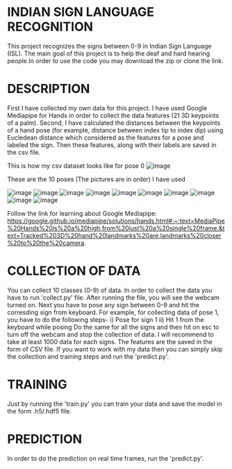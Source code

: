 # INDIAN SIGN LANGUAGE RECOGNITION
This project recognizes the signs between 0-9 in Indian Sign Language (ISL). The main goal of this project is to help the deaf and hard hearing people.In order to use the code you may download the zip or clone the link.
# DESCRIPTION
First I have collected my own data for this project. I have used Google Mediapipe for Hands in order to collect the data features (21 3D keypoints of a palm). Second, I have calculated the distances between the keypoints of a hand pose (for example, distance between index tip to index dip) using Eucledean distance which considered as the features for a pose and labeled the sign. Then these features, along with their labels are saved in the csv file. 

This is how my csv dataset looks like for pose 0
![image](https://user-images.githubusercontent.com/63660066/135231301-63993e41-ab3b-49e0-89dd-26e53c755c39.png)

These are the 10 poses (The pictures are in order) I have used


![image](https://user-images.githubusercontent.com/63660066/135232141-200ec348-cdf2-4df1-a423-4e11b0a6a042.png)
![image](https://user-images.githubusercontent.com/63660066/135232235-1b64e1ae-ad4c-4d8e-af5a-e4bf3da1cc55.png)
![image](https://user-images.githubusercontent.com/63660066/135232374-2e4b20b2-6d56-42e8-a0c4-c92613b82ef5.png)
![image](https://user-images.githubusercontent.com/63660066/135232600-578e06ed-39fa-4ec8-96a1-e683f38aa682.png)
![image](https://user-images.githubusercontent.com/63660066/135232734-6cd65973-c5df-4e5c-86ff-c173b94e068d.png)
![image](https://user-images.githubusercontent.com/63660066/135233040-f4869f06-b8f7-4861-bf9a-3cf001f04b26.png)
![image](https://user-images.githubusercontent.com/63660066/135233173-45bb53b5-ec83-40df-a2b0-a7149c571566.png)
![image](https://user-images.githubusercontent.com/63660066/135233423-d9a331d8-cb67-4863-bdfb-d106a4124114.png)
![image](https://user-images.githubusercontent.com/63660066/135233585-8cf4e45f-828c-4fc1-b350-4ea3333094ca.png)
![image](https://user-images.githubusercontent.com/63660066/135233709-be079b10-098f-4a8b-aa6b-0b56d5cd7fda.png)




Follow the link for learning about Google Mediapipe:
https://google.github.io/mediapipe/solutions/hands.html#:~:text=MediaPipe%20Hands%20is%20a%20high,from%20just%20a%20single%20frame.&text=Tracked%203D%20hand%20landmarks%20are,landmarks%20closer%20to%20the%20camera.
# COLLECTION OF DATA
You can collect 10 classes (0-9) of data. In order to collect the data you have to run 'collect.py' file. After running the file, you will see the webcam turned on. Next you have to pose any sign between 0-9 and hit the corresding sign from keyboard. For example, for collecting data of pose 1, you have to do the following steps-
  i) Pose for sign 1
  ii) Hit 1 from the keyboard while posing
Do the same for all the signs and then hit on esc to turn off the webcam and stop the collection of data. I will recommend to take at least 1000 data for each signs. 
The features are the saved in the form of CSV file.
If you want to work with my data then you can simply skip the collection and training steps and run the 'predict.py'.
# TRAINING
Just by running the 'train.py' you can train your data and save the model in the form .h5/.hdf5 file.
# PREDICTION
In order to do the prediction on real time frames, run the 'predict.py'.

